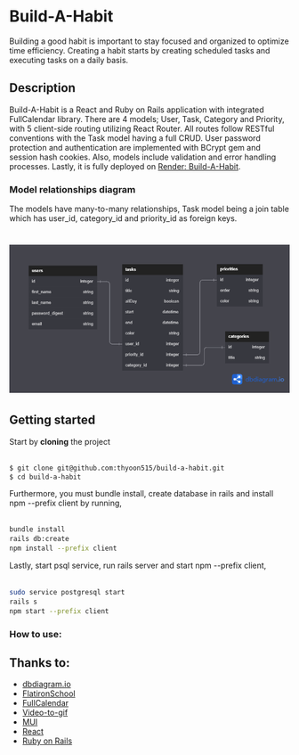 # Build-A-Habit

Building a good habit is important to stay focused and organized to optimize time efficiency. Creating a habit starts by creating scheduled tasks and executing tasks on a daily basis. 

## Description

Build-A-Habit is a React and Ruby on Rails application with integrated FullCalendar library. There are 4 models; User, Task, Category and Priority, with 5 client-side routing utilizing React Router. All routes follow RESTful conventions with the Task model having a full CRUD. User password protection and authentication are implemented with BCrypt gem and session hash cookies. Also, models include validation and error handling processes. Lastly, it is fully deployed on [Render: Build-A-Habit](https://build-a-habit.onrender.com).

### Model relationships diagram

The models have many-to-many relationships, Task model being a join table which has user_id, category_id and priority_id as foreign keys.

# ![](model_relationships_diagram.png)

## Getting started

Start by **cloning** the project

```console

$ git clone git@github.com:thyoon515/build-a-habit.git
$ cd build-a-habit

```

Furthermore, you must bundle install, create database in rails and install npm --prefix client by running,

```sh

bundle install
rails db:create
npm install --prefix client

```
Lastly, start psql service, run rails server and start npm --prefix client,

```sh

sudo service postgresql start
rails s
npm start --prefix client

```

### How to use:

## Thanks to:

- [dbdiagram.io](https://dbdiagram.io/home)
- [FlatironSchool](https://flatironschool.com/)
- [FullCalendar](https://fullcalendar.io/)
- [Video-to-gif](https://ezgif.com/video-to-gif)
- [MUI](https://mui.com/)
- [React](https://react.dev/)
- [Ruby on Rails](https://rubyonrails.org/)